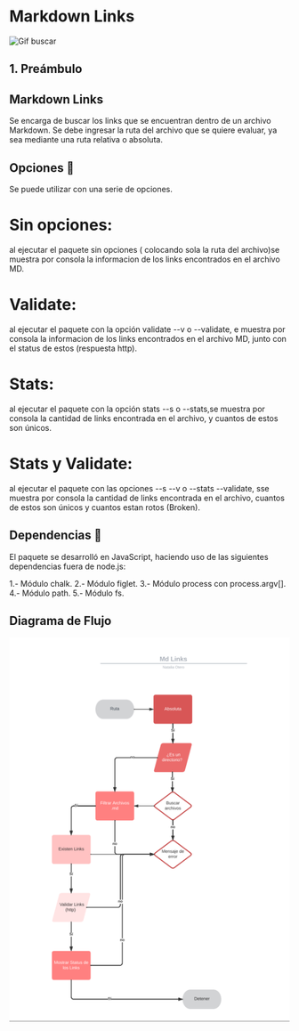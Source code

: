 # Markdown Links
![Gif buscar](https://media.tenor.com/z8r_8_sMbOMAAAAM/searching-investigation.gif)


## 1. Preámbulo

##  Markdown Links
Se encarga de buscar los links que se encuentran dentro de un archivo Markdown. Se debe ingresar la ruta del archivo  que se quiere evaluar, ya sea mediante una ruta relativa o absoluta.

## Opciones 🔑
Se puede utilizar con una serie de opciones.

# Sin opciones:
 al ejecutar el paquete sin opciones ( colocando sola la ruta del archivo)se muestra por consola la informacion de los links encontrados en el archivo MD. 

 # Validate: 
 al ejecutar el paquete con la opción validate --v o --validate, e muestra por consola la informacion de los links encontrados en el archivo MD, junto con el status de estos (respuesta http). 

# Stats: 
al ejecutar el paquete con la opción stats --s o --stats,se muestra por consola la cantidad de links encontrada en el archivo, y cuantos de estos son únicos.

# Stats y Validate:
 al ejecutar el paquete con las opciones --s --v o --stats --validate, sse muestra por consola la cantidad de links encontrada en el archivo, cuantos de estos son únicos y cuantos estan rotos (Broken).

## Dependencias 🔗
El paquete se desarrolló en JavaScript, haciendo uso de las siguientes dependencias fuera de node.js:

1.- Módulo chalk.
2.- Módulo figlet.
3.- Módulo process con process.argv[]. 
4.- Módulo path. 
5.- Módulo fs.

## Diagrama de Flujo 

![diagrama-de-flujo](./diagrama.png)
